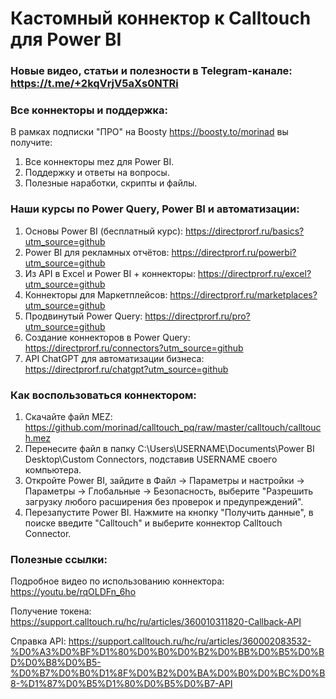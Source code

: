 # Кастомный коннектор к Calltouch для Power BI

### Новые видео, статьи и полезности в Telegram-канале: https://t.me/+2kqVrjV5aXs0NTRi

### Все коннекторы и поддержка:
В рамках подписки "ПРО" на Boosty https://boosty.to/morinad вы получите:
1) Все коннекторы mez для Power BI. 
2) Поддержку и ответы на вопросы.
3) Полезные наработки, скрипты и файлы.

### Наши курсы по Power Query, Power BI и автоматизации:
1) Основы Power BI (бесплатный курс): https://directprorf.ru/basics?utm_source=github
2) Power BI для рекламных отчётов: https://directprorf.ru/powerbi?utm_source=github
3) Из API в Excel и Power BI + коннекторы: https://directprorf.ru/excel?utm_source=github
4) Коннекторы для Маркетплейсов: https://directprorf.ru/marketplaces?utm_source=github
5) Продвинутый Power Query: https://directprorf.ru/pro?utm_source=github
6) Создание коннекторов в Power Query: https://directprorf.ru/connectors?utm_source=github
7) API ChatGPT для автоматизации бизнеса: https://directprorf.ru/chatgpt?utm_source=github


### Как воспользоваться коннектором:

1) Скачайте файл MEZ: https://github.com/morinad/calltouch_pq/raw/master/calltouch/calltouch.mez
2) Перенесите файл в папку C:\Users\USERNAME\Documents\Power BI Desktop\Custom Connectors, подставив USERNAME своего компьютера.
3) Откройте Power BI, зайдите в Файл -> Параметры и настройки -> Параметры -> Глобальные -> Безопасность, выберите "Разрешить загрузку любого расширения без проверок и предупреждений".
4) Перезапустите Power BI. Нажмите на кнопку "Получить данные", в поиске введите "Calltouch" и выберите коннектор Calltouch Connector.


### Полезные ссылки:
Подробное видео по использованию коннектора: https://youtu.be/rqOLDFn_6ho

Получение токена: https://support.calltouch.ru/hc/ru/articles/360010311820-Callback-API

Справка API: https://support.calltouch.ru/hc/ru/articles/360002083532-%D0%A3%D0%BF%D1%80%D0%B0%D0%B2%D0%BB%D0%B5%D0%BD%D0%B8%D0%B5-%D0%B7%D0%B0%D1%8F%D0%B2%D0%BA%D0%B0%D0%BC%D0%B8-%D1%87%D0%B5%D1%80%D0%B5%D0%B7-API
